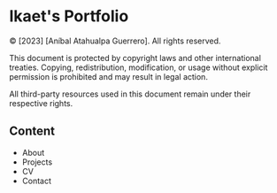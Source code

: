 # Ikaet's Portfolio

© [2023] [Aníbal Atahualpa Guerrero]. All rights reserved.

This document is protected by copyright laws and other international treaties. Copying, redistribution, modification, or usage without explicit permission is prohibited and may result in legal action.

All third-party resources used in this document remain under their respective rights.

## Content

- About
- Projects
- CV
- Contact

